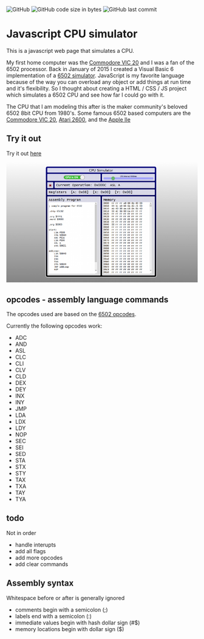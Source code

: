 ![GitHub](https://img.shields.io/github/license/msfwebdude/javascript-cpu-simulator?style=plastic) ![GitHub code size in bytes](https://img.shields.io/github/languages/code-size/msfwebdude/javascript-cpu-simulator?style=plastic)
![GitHub last commit](https://img.shields.io/github/last-commit/msfwebdude/javascript-cpu-simulator?style=plastic)

# Javascript CPU simulator
This is a javascript web page that simulates a CPU.

My first home computer was the [Commodore VIC 20](https://en.wikipedia.org/wiki/Commodore_VIC-20) and I was a fan of the 6502 processor. Back in January of 2015 I created a Visual Basic 6 implementation of a [6502 simulator](https://www.planet-source-code.com/vb/scripts/ShowCode.asp?txtCodeId=22670&lngWId=1). JavaScript is my favorite language because of the way you can overload any object or add things at run time and it's flexibility. So I thought about creating a HTML / CSS / JS project which simulates a 6502 CPU and see how far I could go with it.

The CPU that I am modeling this after is the maker community's beloved 6502 8bit CPU from 1980's. Some famous 6502 based computers are the [Commodore VIC 20](https://en.wikipedia.org/wiki/Commodore_VIC-20), [Atari 2600](https://en.wikipedia.org/wiki/Atari_2600), and the [Apple IIe](https://en.wikipedia.org/wiki/Apple_IIe)

## Try it out
Try it out [here](http://firoved.com/github/javascript-cpu-simulator/)

![Screenshot](assets/img/screenshot-for-readme.png)

## opcodes - assembly language commands
The opcodes used are based on the [6502 opcodes](http://www.6502.org/tutorials/6502opcodes.html).

Currently the following opcodes work:
* ADC
* AND
* ASL
* CLC
* CLI
* CLV
* CLD
* DEX
* DEY
* INX
* INY
* JMP
* LDA
* LDX
* LDY
* NOP
* SEC
* SEI
* SED
* STA
* STX
* STY
* TAX
* TXA
* TAY
* TYA

## todo
Not in order
* handle interupts
* add all flags
* add more opcodes
* add clear commands


## Assembly syntax
Whitespace before or after is generally ignored 

* comments begin with a semicolon (;)
* labels end with a semicolon (:)
* immediate values begin with hash dollar sign (#$)
* memory locations begin with dollar sign ($)

